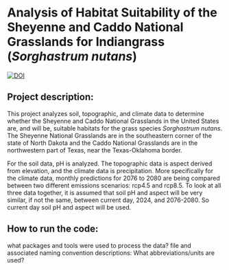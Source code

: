 # Analysis of Habitat Suitability of the Sheyenne and Caddo National Grasslands for Indiangrass (*Sorghastrum nutans*)

[![DOI](https://zenodo.org/badge/891814932.svg)](https://doi.org/10.5281/zenodo.14425230)


## Project description:
This project analyzes soil, topographic, and climate data to determine whether the Sheyenne and Caddo National Grasslands in the United States are, and will be, suitable habitats for the grass species *Sorghastrum nutans*. The Sheyenne National Grasslands are in the southeastern corner of the state of North Dakota and the Caddo National Grasslands are in the northwestern part of Texas, near the Texas-Oklahoma border.

For the soil data, pH is analyzed. The topographic data is aspect derived from elevation, and the climate data is precipitation. More specifically for the climate data, monthly predictions for 2076 to 2080 are being compared between two different emissions scenarios: rcp4.5 and rcp8.5. To look at all three data together, it is assumed that soil pH and aspect will be very similar, if not the same, between current day, 2024, and 2076-2080. So current day soil pH and aspect will be used.
## How to run the code:
what packages and tools were used to process the data?
file and associated naming convention descriptions:
What abbreviations/units are used?
